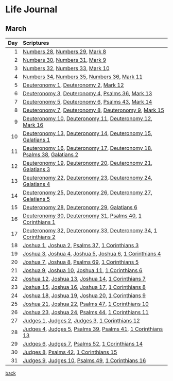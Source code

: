 # Life Journal
## March


| Day | Scriptures |
| ---: | :--- |
| 1 | [Numbers 28](https://www.bible.com/bible/111/NUM.28.NIV), [Numbers 29](https://www.bible.com/bible/111/NUM.29.NIV), [Mark 8](https://www.bible.com/bible/111/MRK.8.NIV) |
| 2 | [Numbers 30](https://www.bible.com/bible/111/NUM.30.NIV), [Numbers 31](https://www.bible.com/bible/111/NUM.31.NIV), [Mark 9](https://www.bible.com/bible/111/MRK.9.NIV) |
| 3 | [Numbers 32](https://www.bible.com/bible/111/NUM.32.NIV), [Numbers 33](https://www.bible.com/bible/111/NUM.33.NIV), [Mark 10](https://www.bible.com/bible/111/MRK.10.NIV) |
| 4 | [Numbers 34](https://www.bible.com/bible/111/NUM.34.NIV), [Numbers 35](https://www.bible.com/bible/111/NUM.35.NIV), [Numbers 36](https://www.bible.com/bible/111/NUM.36.NIV), [Mark 11](https://www.bible.com/bible/111/MRK.11.NIV) |
| 5 | [Deuteronomy 1](https://www.bible.com/bible/111/DEU.1.NIV), [Deuteronomy 2](https://www.bible.com/bible/111/DEU.2.NIV), [Mark 12](https://www.bible.com/bible/111/MRK.12.NIV) |
| 6 | [Deuteronomy 3](https://www.bible.com/bible/111/DEU.3.NIV), [Deuteronomy 4](https://www.bible.com/bible/111/DEU.4.NIV), [Psalms 36](https://www.bible.com/bible/111/PSA.36.NIV), [Mark 13](https://www.bible.com/bible/111/MRK.13.NIV) |
| 7 | [Deuteronomy 5](https://www.bible.com/bible/111/DEU.5.NIV), [Deuteronomy 6](https://www.bible.com/bible/111/DEU.6.NIV), [Psalms 43](https://www.bible.com/bible/111/PSA.43.NIV), [Mark 14](https://www.bible.com/bible/111/MRK.14.NIV) |
| 8 | [Deuteronomy 7](https://www.bible.com/bible/111/DEU.7.NIV), [Deuteronomy 8](https://www.bible.com/bible/111/DEU.8.NIV), [Deuteronomy 9](https://www.bible.com/bible/111/DEU.9.NIV), [Mark 15](https://www.bible.com/bible/111/MRK.15.NIV) |
| 9 | [Deuteronomy 10](https://www.bible.com/bible/111/DEU.10.NIV), [Deuteronomy 11](https://www.bible.com/bible/111/DEU.11.NIV), [Deuteronomy 12](https://www.bible.com/bible/111/DEU.12.NIV), [Mark 16](https://www.bible.com/bible/111/MRK.16.NIV) |
| 10 | [Deuteronomy 13](https://www.bible.com/bible/111/DEU.13.NIV), [Deuteronomy 14](https://www.bible.com/bible/111/DEU.14.NIV), [Deuteronomy 15](https://www.bible.com/bible/111/DEU.15.NIV), [Galatians 1](https://www.bible.com/bible/111/GAL.1.NIV) |
| 11 | [Deuteronomy 16](https://www.bible.com/bible/111/DEU.16.NIV), [Deuteronomy 17](https://www.bible.com/bible/111/DEU.17.NIV), [Deuteronomy 18](https://www.bible.com/bible/111/DEU.18.NIV), [Psalms 38](https://www.bible.com/bible/111/PSA.38.NIV), [Galatians 2](https://www.bible.com/bible/111/GAL.2.NIV) |
| 12 | [Deuteronomy 19](https://www.bible.com/bible/111/DEU.19.NIV), [Deuteronomy 20](https://www.bible.com/bible/111/DEU.20.NIV), [Deuteronomy 21](https://www.bible.com/bible/111/DEU.21.NIV), [Galatians 3](https://www.bible.com/bible/111/GAL.3.NIV) |
| 13 | [Deuteronomy 22](https://www.bible.com/bible/111/DEU.22.NIV), [Deuteronomy 23](https://www.bible.com/bible/111/DEU.23.NIV), [Deuteronomy 24](https://www.bible.com/bible/111/DEU.24.NIV), [Galatians 4](https://www.bible.com/bible/111/GAL.4.NIV) |
| 14 | [Deuteronomy 25](https://www.bible.com/bible/111/DEU.25.NIV), [Deuteronomy 26](https://www.bible.com/bible/111/DEU.26.NIV), [Deuteronomy 27](https://www.bible.com/bible/111/DEU.27.NIV), [Galatians 5](https://www.bible.com/bible/111/GAL.5.NIV) |
| 15 | [Deuteronomy 28](https://www.bible.com/bible/111/DEU.28.NIV), [Deuteronomy 29](https://www.bible.com/bible/111/DEU.29.NIV), [Galatians 6](https://www.bible.com/bible/111/GAL.6.NIV) |
| 16 | [Deuteronomy 30](https://www.bible.com/bible/111/DEU.30.NIV), [Deuteronomy 31](https://www.bible.com/bible/111/DEU.31.NIV), [Psalms 40](https://www.bible.com/bible/111/PSA.40.NIV), [1 Corinthians 1](https://www.bible.com/bible/111/1CO.1.NIV) |
| 17 | [Deuteronomy 32](https://www.bible.com/bible/111/DEU.32.NIV), [Deuteronomy 33](https://www.bible.com/bible/111/DEU.33.NIV), [Deuteronomy 34](https://www.bible.com/bible/111/DEU.34.NIV), [1 Corinthians 2](https://www.bible.com/bible/111/1CO.2.NIV) |
| 18 | [Joshua 1](https://www.bible.com/bible/111/JOS.1.NIV), [Joshua 2](https://www.bible.com/bible/111/JOS.2.NIV), [Psalms 37](https://www.bible.com/bible/111/PSA.37.NIV), [1 Corinthians 3](https://www.bible.com/bible/111/1CO.3.NIV) |
| 19 | [Joshua 3](https://www.bible.com/bible/111/JOS.3.NIV), [Joshua 4](https://www.bible.com/bible/111/JOS.4.NIV), [Joshua 5](https://www.bible.com/bible/111/JOS.5.NIV), [Joshua 6](https://www.bible.com/bible/111/JOS.6.NIV), [1 Corinthians 4](https://www.bible.com/bible/111/1CO.4.NIV) |
| 20 | [Joshua 7](https://www.bible.com/bible/111/JOS.7.NIV), [Joshua 8](https://www.bible.com/bible/111/JOS.8.NIV), [Psalms 69](https://www.bible.com/bible/111/PSA.69.NIV), [1 Corinthians 5](https://www.bible.com/bible/111/1CO.5.NIV) |
| 21 | [Joshua 9](https://www.bible.com/bible/111/JOS.9.NIV), [Joshua 10](https://www.bible.com/bible/111/JOS.10.NIV), [Joshua 11](https://www.bible.com/bible/111/JOS.11.NIV), [1 Corinthians 6](https://www.bible.com/bible/111/1CO.6.NIV) |
| 22 | [Joshua 12](https://www.bible.com/bible/111/JOS.12.NIV), [Joshua 13](https://www.bible.com/bible/111/JOS.13.NIV), [Joshua 14](https://www.bible.com/bible/111/JOS.14.NIV), [1 Corinthians 7](https://www.bible.com/bible/111/1CO.7.NIV) |
| 23 | [Joshua 15](https://www.bible.com/bible/111/JOS.15.NIV), [Joshua 16](https://www.bible.com/bible/111/JOS.16.NIV), [Joshua 17](https://www.bible.com/bible/111/JOS.17.NIV), [1 Corinthians 8](https://www.bible.com/bible/111/1CO.8.NIV) |
| 24 | [Joshua 18](https://www.bible.com/bible/111/JOS.18.NIV), [Joshua 19](https://www.bible.com/bible/111/JOS.19.NIV), [Joshua 20](https://www.bible.com/bible/111/JOS.20.NIV), [1 Corinthians 9](https://www.bible.com/bible/111/1CO.9.NIV) |
| 25 | [Joshua 21](https://www.bible.com/bible/111/JOS.21.NIV), [Joshua 22](https://www.bible.com/bible/111/JOS.22.NIV), [Psalms 47](https://www.bible.com/bible/111/PSA.47.NIV), [1 Corinthians 10](https://www.bible.com/bible/111/1CO.10.NIV) |
| 26 | [Joshua 23](https://www.bible.com/bible/111/JOS.23.NIV), [Joshua 24](https://www.bible.com/bible/111/JOS.24.NIV), [Psalms 44](https://www.bible.com/bible/111/PSA.44.NIV), [1 Corinthians 11](https://www.bible.com/bible/111/1CO.11.NIV) |
| 27 | [Judges 1](https://www.bible.com/bible/111/JDG.1.NIV), [Judges 2](https://www.bible.com/bible/111/JDG.2.NIV), [Judges 3](https://www.bible.com/bible/111/JDG.3.NIV), [1 Corinthians 12](https://www.bible.com/bible/111/1CO.12.NIV) |
| 28 | [Judges 4](https://www.bible.com/bible/111/JDG.4.NIV), [Judges 5](https://www.bible.com/bible/111/JDG.5.NIV), [Psalms 39](https://www.bible.com/bible/111/PSA.39.NIV), [Psalms 41](https://www.bible.com/bible/111/PSA.41.NIV), [1 Corinthians 13](https://www.bible.com/bible/111/1CO.13.NIV) |
| 29 | [Judges 6](https://www.bible.com/bible/111/JDG.6.NIV), [Judges 7](https://www.bible.com/bible/111/JDG.7.NIV), [Psalms 52](https://www.bible.com/bible/111/PSA.52.NIV), [1 Corinthians 14](https://www.bible.com/bible/111/1CO.14.NIV) |
| 30 | [Judges 8](https://www.bible.com/bible/111/JDG.8.NIV), [Psalms 42](https://www.bible.com/bible/111/PSA.42.NIV), [1 Corinthians 15](https://www.bible.com/bible/111/1CO.15.NIV) |
| 31 | [Judges 9](https://www.bible.com/bible/111/JDG.9.NIV), [Judges 10](https://www.bible.com/bible/111/JDG.10.NIV), [Psalms 49](https://www.bible.com/bible/111/PSA.49.NIV), [1 Corinthians 16](https://www.bible.com/bible/111/1CO.16.NIV) |


[back](./LifeJournal.md)